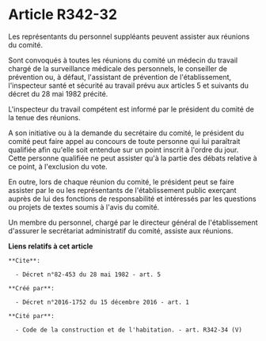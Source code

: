 # Article R342-32

Les représentants du personnel suppléants peuvent assister aux réunions du comité. 

Sont convoqués à toutes les réunions du comité un médecin du travail chargé de la surveillance médicale des personnels, le
conseiller de prévention ou, à défaut, l'assistant de prévention de l'établissement, l'inspecteur santé et sécurité au
travail prévu aux articles 5 et suivants du décret du 28 mai 1982 précité. 

L'inspecteur du travail compétent est informé par le président du comité de la tenue des réunions. 

A son initiative ou à la demande du secrétaire du comité, le président du comité peut faire appel au concours de toute
personne qui lui paraîtrait qualifiée afin qu'elle soit entendue sur un point inscrit à l'ordre du jour. Cette personne
qualifiée ne peut assister qu'à la partie des débats relative à ce point, à l'exclusion du vote. 

En outre, lors de chaque réunion du comité, le président peut se faire assister par le ou les représentants de
l'établissement public exerçant auprès de lui des fonctions de responsabilité et intéressés par les questions ou projets de
textes soumis à l'avis du comité. 

Un membre du personnel, chargé par le directeur général de l'établissement d'assurer le secrétariat administratif du comité,
assiste aux réunions.

**Liens relatifs à cet article**

	**Cite**:

	  - Décret n°82-453 du 28 mai 1982 - art. 5

	**Créé par**:

	  - Décret n°2016-1752 du 15 décembre 2016 - art. 1

	**Cité par**:

	  - Code de la construction et de l'habitation. - art. R342-34 (V)
